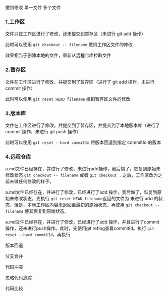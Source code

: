 撤销修改 单一文件 多个文件

### 1.工作区

文件只在工作区进行了修改，还未提交到暂存区（未进行 git add 操作）

此时可以使用 `git checkout -- filename` 撤销工作区文件的修改

效果相当于删除本地的文件，重新从远程仓库拉取文件

### 2.暂存区

文件在工作区进行了修改，并提交到了暂存区（进行了 git add 操作，未进行 commit 操作）

此时可以使用 `git reset HEAD filename` 撤销暂存区文件的修改

### 3.版本库

文件在工作区进行了修改，并提交到了暂存区，并提交到了本地版本库（进行了 commit 操作，未进行 git push 操作）

此时可以使用 `git reset --hard commitId` 将版本回退到指定 commitId 的版本

### 4.远程仓库





a.md文件已经存在，并进行了修改，未进行add操作，我后悔了，恢复到原始未修改状态 `git checkout -- filename` 或者 `git checkout .`  之后，工作区改为之前未做任何修改的样子。

a.md文件已经存在，并进行了修改，已经进行了add 操作，我后悔了，恢复到原始未修改状态，先执行 `git reset HEAD filename`返回的文件为 未进行 add 的状态，但是，本地工作区内容未返回至最初的原始状态，再使用 `git checkout -- filename` 使其恢复到原始状态。

a.md文件已经存在，并进行了修改，已经进行了add 操作，并且进行了commit 操作，还未进行push操作。此时，先使用git reflog查看commitId。执行 `git reset --hard commitId`，再执行





























版本回退

分支合并

代码冲突

忽略代码追踪

代码比较